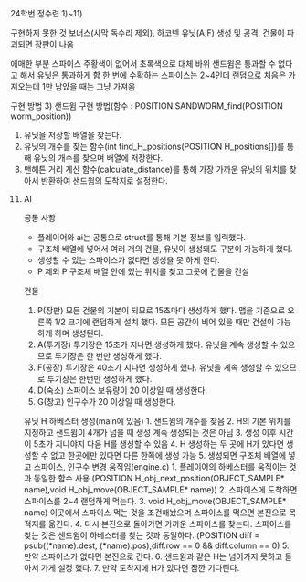 24학번 정수련
1)~11)

구현하지 못한 것
보너스(사막 독수리 제외), 하코넨 유닛(A,F) 생성 및 공격, 건물이 파괴되면 장판이 나옴

애매한 부분
스파이스 주황색이 없어서 초록색으로 대체
바위 샌드윔은 통과할 수 없다고 해서 유닛은 통과하게 함
한 번에 수확하는 스파이스는 2~4인데 랜덤으로 처음은 가져오는데 1만 남았을 때는 그냥 가져옴

구현 방법
3) 샌드윔 구현 방법(함수 : POSITION  SANDWORM_find(POSITION worm_position))
  1. 유닛을 저장할 배열을 찾는다.
  2. 유닛의 개수를 찾는 함수(int find_H_positions(POSITION H_positions[])를 통해 유닛의 개수를 찾으며 배열에 저장한다.
  3. 맨해튼 거리 계산 함수(calculate_distance)를 통해 가장 가까운 유닛의 위치를 찾아서 반환하여 샌드윔의 도착지로 설정한다.

11) AI

    공통 사항
    - 플레이어와 ai는 공통으로 struct를 통해 기본 정보를 입력했다.
    - 구조체 배열에 넣어서 여러 개의 건물, 유닛이 생성돼도 구분이 가능하게 했다.
    - 생성할 수 있는 스파이스가 없다면 생성을 못 하게 한다.
    - P 제외 P 구조체 배열 안에 있는 위치를 찾고 그곳에 건물을 건설
    
    건물
      1. P(장판) 
         모든 건물의 기본이 되므로 15초마다 생성하게 했다.
         맵을 기준으로 오른쪽 1/2 크기에 랜덤하게 설치 했다.
         모든 공간이 비어 있을 때만 건설이 가능하게 하며 생성된다.
      2. A(투기장)
         투기장은 15초가 지나면 생성하게 했다.
         유닛을 계속 생성할 수 있으므로 투기장은 한 번만 생성하게 했다.
      3. F(공장)
         투기장은 40초가 지나면 생성하게 했다.
         유닛을 계속 생성할 수 있으므로 투기장은 한번만 생성하게 했다.
      4. D(숙소)
         스파이스 보유량이 20 이상일 때 생성한다.
      5. G(창고)
         인구수가 20 이상일 때 생성한다.

    유닛 H 하베스터
      생성(main에 있음)
         1. 샌드윔의 개수를 찾음
         2. H의 기본 위치를 지정하고 샌드윔이 4개가 넘을 때 생성 계속 생성되는 것은 아님
         3. 생성 이후 시간이 5초가 지나야지 다음 H를 생성할 수 있음
         4. H 생성하는 두 곳에 H가 있다면 생성할 수 없고 한곳에만 있다면 다른 한쪽에 생성 가능
         5. 생성되면 구조체 배열에 넣고 스파이스, 인구수 변경
      움직임(engine.c)
        1. 플레이어의 하베스터를 움직이는 것과 동일한 함수 사용
        (POSITION H_obj_next_position(OBJECT_SAMPLE* name),void H_obj_move(OBJECT_SAMPLE* name))
        2. 스파이스에 도착하면 스파이스를 2~4 랜덤하게 먹는다.
        3. void H_obj_move(OBJECT_SAMPLE* name) 이곳에서 스파이스 먹는 것을 조건해놨으며 스파이스를 먹으면 본진으로 목적지를 옮긴다.
        4. 다시 본진으로 돌아가면 가까운 스파이스를 찾는다. 스파이스를 찾는 것은 샌드윔이 하베스터를 찾는 것과 동일하다.
        (POSITION diff = psub((*name).dest, (*name).pos),diff.row == 0 && diff.column == 0)
        5. 만약 스파이스가 없다면 본진으로 간다.
        6. 샌드윔과 같은 H는 넘어가지 못하고 돌아서 가게 설정 했다.
        7. 만약 도착지에 H가 있다면 잠깐 기다린다.

    
